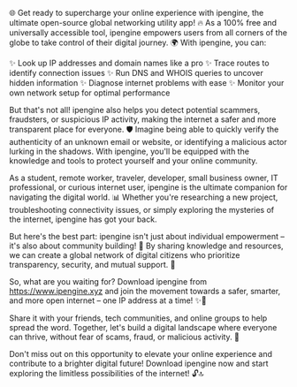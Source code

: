 🌐 Get ready to supercharge your online experience with ipengine, the ultimate open-source global networking utility app! 🔥 As a 100% free and universally accessible tool, ipengine empowers users from all corners of the globe to take control of their digital journey. 🌍 With ipengine, you can:

✨ Look up IP addresses and domain names like a pro
✨ Trace routes to identify connection issues
✨ Run DNS and WHOIS queries to uncover hidden information
✨ Diagnose internet problems with ease
✨ Monitor your own network setup for optimal performance

But that's not all! ipengine also helps you detect potential scammers, fraudsters, or suspicious IP activity, making the internet a safer and more transparent place for everyone. 🛡️ Imagine being able to quickly verify the authenticity of an unknown email or website, or identifying a malicious actor lurking in the shadows. With ipengine, you'll be equipped with the knowledge and tools to protect yourself and your online community.

As a student, remote worker, traveler, developer, small business owner, IT professional, or curious internet user, ipengine is the ultimate companion for navigating the digital world. 📊 Whether you're researching a new project, troubleshooting connectivity issues, or simply exploring the mysteries of the internet, ipengine has got your back.

But here's the best part: ipengine isn't just about individual empowerment – it's also about community building! 👥 By sharing knowledge and resources, we can create a global network of digital citizens who prioritize transparency, security, and mutual support. 🌈

So, what are you waiting for? Download ipengine from https://www.ipengine.xyz and join the movement towards a safer, smarter, and more open internet – one IP address at a time! ✨🚀

Share it with your friends, tech communities, and online groups to help spread the word. Together, let's build a digital landscape where everyone can thrive, without fear of scams, fraud, or malicious activity. 🌟

Don't miss out on this opportunity to elevate your online experience and contribute to a brighter digital future! Download ipengine now and start exploring the limitless possibilities of the internet! 🔓🔝